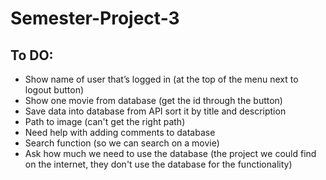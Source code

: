 # Semester-Project-3


## To DO:
* Show name of user that’s logged in (at the top of the menu next to logout button)
* Show one movie from database (get the id through the button)
* Save data into database from API sort it by title and description
* Path to image (can't get the right path)
* Need help with adding comments to database
* Search function (so we can search on a movie)
* Ask how much we need to use the database (the project we could find on the internet, they don't use the database for the functionality)